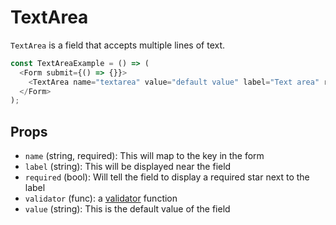 # TextArea
`TextArea` is a field that accepts multiple lines of text.

```javascript
const TextAreaExample = () => (
  <Form submit={() => {}}>
    <TextArea name="textarea" value="default value" label="Text area" required />
  </Form>
);
```

## Props
- `name` (string, required): This will map to the key in the form
- `label` (string): This will be displayed near the field
- `required` (bool): Will tell the field to display a required star next to the label
- `validator` (func): a [validator](../validation/validation.md) function
- `value` (string): This is the default value of the field
